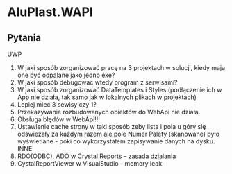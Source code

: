# AluPlast.WAPI

## Pytania
UWP
1.	W jaki sposób zorganizować pracę na 3 projektach w solucji, kiedy maja one być odpalane jako jedno exe?
2.	W jaki sposób debugowac wtedy program z serwisami?
3.	W jaki sposób zorganizować DataTemplates i Styles (podłączenie ich w App nie działa, tak samo jak w lokalnych plikach w projektach)
4.	Lepiej mieć 3 sewisy czy 1?
5.	Przekazywanie rozbudowanych obiektów do WebApi nie działa.
6.	Obsługa błędów w WebApi!!!
7.	Ustawienie cache strony w taki sposób żeby lista i pola u góry  się odświeżały za każdym razem ale pole Numer Palety (skanowane) było wyświetlane - póki co wykorzystałem zapisywanie danych na dysku.
INNE
1.	RDO(ODBC), ADO w Crystal Reports – zasada dzialania
2.  CystalReportViewer w VisualStudio - memory leak
